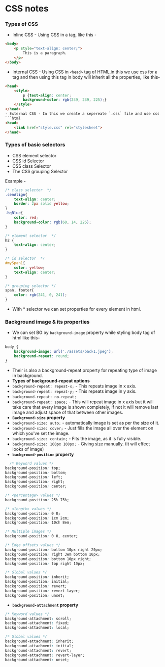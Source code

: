 # CSS notes


### Types of CSS
- Inline CSS - Using CSS in a tag, like this -
```html
<body>
    <p style="text-align: center;">
        This is a paragraph.
    </p>
</body>
```
- Internal CSS - Using CSS in `<head>` tag of HTML,in this we use css for a tag and then using this tag in body will inherit all the properties, like this-
```html
<head>
    <style>
        p {text-align: center;
        background-color: rgb(239, 239, 225);}
    </style>
</head>
- External CSS - In this we create a sepereate `.css` file and use css seperately in that file, by creating classes and using css for specific id's etc, example-
```html
<head>
    <link href="style.css" rel="stylesheet">
</head>
```

### Types of basic selectors 
- CSS element selector
- CSS id Selector
- CSS class Selector
- The CSS grouping Selector

Example -
```css   
/* class selector  */
.cenAlign{
    text-align: center;
    border: 2px solid yellow;
}
.bgBlue{
    color: red;
    background-color: rgb(60, 14, 226);
}

/* element selector  */
h2 {
    text-align: center;
}

/* id selector  */
#mySpan1{
    color: yellow;
    text-align: center;
}

/* grouping selector */
span, footer{
    color: rgb(241, 0, 241);
}
```

- With * selector we can set properties for every element in html.

### Background image & its properties

- We can set BG by `background-image` property while styling body tag of html like this-
```css
body {
    background-image: url('./assets/back1.jpeg');
    background-repeat: round;
}
```
- Their is also a background-repeat property for repeating type of image in background.
- **Types of background-repeat options**
- `background-repeat: repeat-x;` - This repeats image in x axis.
- `background-repeat: repeat-y;` - This repeats image in y axis.
- `background-repeat: no-repeat;`
- `background-repeat: space;` - This will repeat image in x axis but it will take care that every image is shown completely, if not it will remove last image and adjust space of that between other images.
- **`Background-size` property**
- `background-size: auto;` - automatically image is set as per the size of it.
- `background-size: cover;` - Just fills the image all over the element on which you've set the image.
- `background-size: contain;` - Fits the image, as it is fully visible.
- `background-size: 100px 100px;` - Giving size manually. (It will effect looks of image)
- **`background-position` property**
```css
  /* Keyword values */
background-position: top;
background-position: bottom;
background-position: left;
background-position: right;
background-position: center;

/* <percentage> values */
background-position: 25% 75%;

/* <length> values */
background-position: 0 0;
background-position: 1cm 2cm;
background-position: 10ch 8em;

/* Multiple images */
background-position: 0 0, center;

/* Edge offsets values */
background-position: bottom 10px right 20px;
background-position: right 3em bottom 10px;
background-position: bottom 10px right;
background-position: top right 10px;

/* Global values */
background-position: inherit;
background-position: initial;
background-position: revert;
background-position: revert-layer;
background-position: unset;
```

- **`background-attachment` property**

```css
/* Keyword values */
background-attachment: scroll;
background-attachment: fixed;
background-attachment: local;

/* Global values */
background-attachment: inherit;
background-attachment: initial;
background-attachment: revert;
background-attachment: revert-layer;
background-attachment: unset;
```